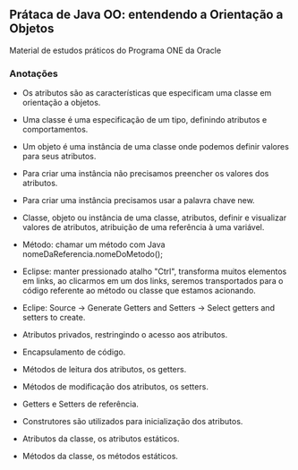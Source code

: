 ## Prátaca de Java OO: entendendo a Orientação a Objetos

Material de estudos práticos do Programa ONE da Oracle

### Anotações

* Os atributos são as características que especificam uma classe em orientação a objetos.
* Uma classe é uma especificação de um tipo, definindo atributos e comportamentos.
* Um objeto é uma instância de uma classe onde podemos definir valores para seus atributos.
* Para criar uma instância não precisamos preencher os valores dos atributos.
* Para criar uma instância precisamos usar a palavra chave new.

* Classe, objeto ou instância de uma classe, atributos, definir e visualizar valores de atributos, atribuição de uma referência à uma variável.
* Método: chamar um método com Java nomeDaReferencia.nomeDoMetodo();

* Eclipse: manter pressionado atalho "Ctrl", transforma muitos elementos em links, ao clicarmos em um dos links, seremos transportados para o código referente ao método ou classe que estamos acionando.

* Eclipe: Source -> Generate Getters and Setters -> Select getters and setters to create.

* Atributos privados, restringindo o acesso aos atributos.
* Encapsulamento de código.
* Métodos de leitura dos atributos, os getters.
* Métodos de modificação dos atributos, os setters. 
* Getters e Setters de referência.

* Construtores são utilizados para inicialização dos atributos.
* Atributos da classe, os atributos estáticos.
* Métodos da classe, os métodos estáticos.
